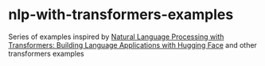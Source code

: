# nlp-with-transformers-examples

Series of examples inspired by [Natural Language Processing with Transformers: Building Language Applications with Hugging Face](https://www.amazon.co.uk/gp/product/1098103246/ref=ppx_yo_dt_b_asin_title_o02_s00?ie=UTF8&psc=1) and other transformers examples

